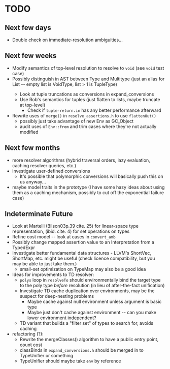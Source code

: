 # TODO #

## Next few days ##
* Double check on immediate-resolution ambiguities...

## Next few weeks ##
* Modify semantics of top-level resolution to resolve to `void` (see `void` test case)
* Possibly distinguish in AST between Type and Multitype (just an alias for List<Type> -- empty list is VoidType, list > 1 is TupleType)
  * Look at tuple truncations as conversions in expand_conversions
  * Use Rob's semantics for tuples (just flatten to lists, maybe truncate at top-level)
    * Check if `tuple-return.in` has any better performance afterward
* Rewrite uses of `merge()` in `resolve_assertions.h` to use `flattenOut()`
  * possibly just take advantage of new Env as GC_Object
  * audit uses of `Env::from` and trim cases where they're not actually modified

## Next few months ##
* more resolver algorithms (hybrid traversal orders, lazy evaluation, caching resolver queries, etc.)
* investigate user-defined conversions
  * It's possible that polymorphic conversions will basically push this on us anyway...
* maybe model traits in the prototype (I have some hazy ideas about using them as a caching mechanism, possibly to cut off the exponential failure case)

## Indeterminate Future ##
* Look at Martelli (Bilson03p.39 cite. 25) for linear-space type representation, (ibid. cite. 4) for set operations on types
* Refine cost model -- look at cases in `convert_amb`
* Possibly change mapped assertion value to an Interpretation from a TypedExpr
* Investigate better fundamental data structures - LLVM's ShortVec, ShortMap, etc. might be useful (check licence compatibility, but you may be able to just take them.)
  * small-set optimization on TypeMap may also be a good idea
* Ideas for improvements to TD resolver:
  * `polys` loop in `resolveTo` should environmentally bind the target type to the poly type _before_ resolution (in lieu of after-the-fact unification)
  * Investigate TD cache duplication over environments, may be the suspect for deep-nesting problems
    * Maybe cache against null environment unless argument is basic type
    * Maybe just don't cache against environment -- can you make lower environment independent?
  * TD variant that builds a "filter set" of types to search for, avoids caching
* refactoring (?):
  * Rewrite the mergeClasses() algorithm to have a public entry point, count cost
  * classBinds in `expand_conversions.h` should be merged in to TypeUnifier or something
  * TypeUnifier should maybe take `env` by reference


